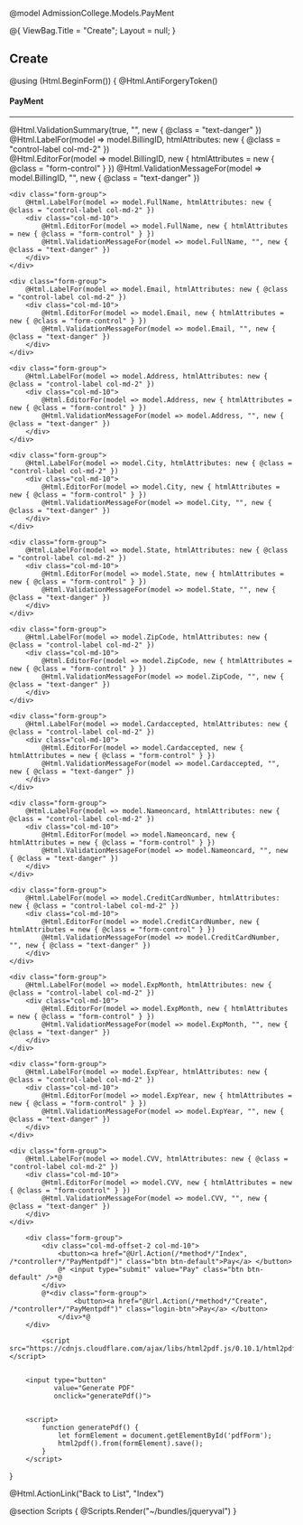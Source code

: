 @model AdmissionCollege.Models.PayMent

@{
    ViewBag.Title = "Create";
    Layout = null;
}

<h2>Create</h2>


@using (Html.BeginForm())
{
    @Html.AntiForgeryToken()

<div class="form-horizontal">
    <h4>PayMent</h4>
    <hr />
    @Html.ValidationSummary(true, "", new { @class = "text-danger" })
<form id="pdfForm">
    <div class="form-group">
        @Html.LabelFor(model => model.BillingID, htmlAttributes: new { @class = "control-label col-md-2" })
        <div class="col-md-10">
            @Html.EditorFor(model => model.BillingID, new { htmlAttributes = new { @class = "form-control" } })
            @Html.ValidationMessageFor(model => model.BillingID, "", new { @class = "text-danger" })
        </div>
    </div>

    <div class="form-group">
        @Html.LabelFor(model => model.FullName, htmlAttributes: new { @class = "control-label col-md-2" })
        <div class="col-md-10">
            @Html.EditorFor(model => model.FullName, new { htmlAttributes = new { @class = "form-control" } })
            @Html.ValidationMessageFor(model => model.FullName, "", new { @class = "text-danger" })
        </div>
    </div>

    <div class="form-group">
        @Html.LabelFor(model => model.Email, htmlAttributes: new { @class = "control-label col-md-2" })
        <div class="col-md-10">
            @Html.EditorFor(model => model.Email, new { htmlAttributes = new { @class = "form-control" } })
            @Html.ValidationMessageFor(model => model.Email, "", new { @class = "text-danger" })
        </div>
    </div>

    <div class="form-group">
        @Html.LabelFor(model => model.Address, htmlAttributes: new { @class = "control-label col-md-2" })
        <div class="col-md-10">
            @Html.EditorFor(model => model.Address, new { htmlAttributes = new { @class = "form-control" } })
            @Html.ValidationMessageFor(model => model.Address, "", new { @class = "text-danger" })
        </div>
    </div>

    <div class="form-group">
        @Html.LabelFor(model => model.City, htmlAttributes: new { @class = "control-label col-md-2" })
        <div class="col-md-10">
            @Html.EditorFor(model => model.City, new { htmlAttributes = new { @class = "form-control" } })
            @Html.ValidationMessageFor(model => model.City, "", new { @class = "text-danger" })
        </div>
    </div>

    <div class="form-group">
        @Html.LabelFor(model => model.State, htmlAttributes: new { @class = "control-label col-md-2" })
        <div class="col-md-10">
            @Html.EditorFor(model => model.State, new { htmlAttributes = new { @class = "form-control" } })
            @Html.ValidationMessageFor(model => model.State, "", new { @class = "text-danger" })
        </div>
    </div>

    <div class="form-group">
        @Html.LabelFor(model => model.ZipCode, htmlAttributes: new { @class = "control-label col-md-2" })
        <div class="col-md-10">
            @Html.EditorFor(model => model.ZipCode, new { htmlAttributes = new { @class = "form-control" } })
            @Html.ValidationMessageFor(model => model.ZipCode, "", new { @class = "text-danger" })
        </div>
    </div>

    <div class="form-group">
        @Html.LabelFor(model => model.Cardaccepted, htmlAttributes: new { @class = "control-label col-md-2" })
        <div class="col-md-10">
            @Html.EditorFor(model => model.Cardaccepted, new { htmlAttributes = new { @class = "form-control" } })
            @Html.ValidationMessageFor(model => model.Cardaccepted, "", new { @class = "text-danger" })
        </div>
    </div>

    <div class="form-group">
        @Html.LabelFor(model => model.Nameoncard, htmlAttributes: new { @class = "control-label col-md-2" })
        <div class="col-md-10">
            @Html.EditorFor(model => model.Nameoncard, new { htmlAttributes = new { @class = "form-control" } })
            @Html.ValidationMessageFor(model => model.Nameoncard, "", new { @class = "text-danger" })
        </div>
    </div>

    <div class="form-group">
        @Html.LabelFor(model => model.CreditCardNumber, htmlAttributes: new { @class = "control-label col-md-2" })
        <div class="col-md-10">
            @Html.EditorFor(model => model.CreditCardNumber, new { htmlAttributes = new { @class = "form-control" } })
            @Html.ValidationMessageFor(model => model.CreditCardNumber, "", new { @class = "text-danger" })
        </div>
    </div>

    <div class="form-group">
        @Html.LabelFor(model => model.ExpMonth, htmlAttributes: new { @class = "control-label col-md-2" })
        <div class="col-md-10">
            @Html.EditorFor(model => model.ExpMonth, new { htmlAttributes = new { @class = "form-control" } })
            @Html.ValidationMessageFor(model => model.ExpMonth, "", new { @class = "text-danger" })
        </div>
    </div>

    <div class="form-group">
        @Html.LabelFor(model => model.ExpYear, htmlAttributes: new { @class = "control-label col-md-2" })
        <div class="col-md-10">
            @Html.EditorFor(model => model.ExpYear, new { htmlAttributes = new { @class = "form-control" } })
            @Html.ValidationMessageFor(model => model.ExpYear, "", new { @class = "text-danger" })
        </div>
    </div>

    <div class="form-group">
        @Html.LabelFor(model => model.CVV, htmlAttributes: new { @class = "control-label col-md-2" })
        <div class="col-md-10">
            @Html.EditorFor(model => model.CVV, new { htmlAttributes = new { @class = "form-control" } })
            @Html.ValidationMessageFor(model => model.CVV, "", new { @class = "text-danger" })
        </div>
    </div>
</form>

        <div class="form-group">
            <div class="col-md-offset-2 col-md-10">
                <button><a href="@Url.Action(/*method*/"Index", /*controller*/"PayMentpdf")" class="btn btn-default">Pay</a> </button>
                @* <input type="submit" value="Pay" class="btn btn-default" />*@
            </div>
            @*<div class="form-group">
                    <button><a href="@Url.Action(/*method*/"Create", /*controller*/"PayMentpdf")" class="login-btn">Pay</a> </button>
                </div>*@
        </div>
</div>
   

     
            <script src="https://cdnjs.cloudflare.com/ajax/libs/html2pdf.js/0.10.1/html2pdf.bundle.min.js"></script>
       
       
        <input type="button"
               value="Generate PDF"
               onclick="generatePdf()">


        <script>
            function generatePdf() {
                let formElement = document.getElementById('pdfForm');
                html2pdf().from(formElement).save();
            }
        </script>
  
}

<div>
    @Html.ActionLink("Back to List", "Index")
</div>

@section Scripts {
    @Scripts.Render("~/bundles/jqueryval")
}

